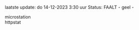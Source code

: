 laatste update: 
do 14-12-2023  3:30   uur 
Status: FAALT - geel - 
<div class="service Y">microstation</div><div class="service G">httpstat</div>